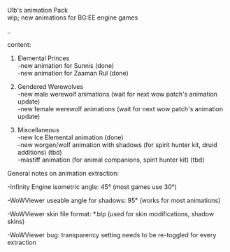 Ulb's animation Pack  
wip; new animations for BG:EE engine games  
  
..   
  
content:  
1. Elemental Princes  
  -new animation for Sunnis (done)  
  -new animation for Zaaman Rul (done)  
    
2. Gendered Werewolves  
  -new male werewolf animations (wait for next wow patch's animation update)  
  -new female werewolf animations (wait for next wow patch's animation update)  
    
     
3. Miscellaneous  
  -new Ice Elemental animation (done)  
  -new worgen/wolf animation with shadows (for spirit hunter kit, druid additions) (tbd)   
  -mastiff animation (for animal companions, spirit hunter kit) (tbd)
     
      
General notes on animation extraction:   
  
-Infinity Engine isometric angle: 45° (most games use 30°)  
  
-WoWViewer useable angle for shadows: 95° (works for most animations)  
  
-WoWViewer skin file format: *.blp (used for skin modifications, shadow skins) 
  
-WoWViewer bug: transparency setting needs to be re-toggled for every extraction  
  
